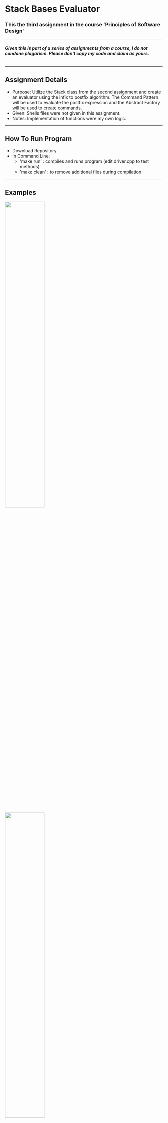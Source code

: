 # **Stack Bases Evaluator**
### This the third assignment in the course 'Principles of Software Design'
-----

###### **Given this is part of a series of assignments from a course, I do not condone plagarism. Please don't copy my code and claim as yours.**
-----

## **Assignment Details**
- Purpose: Utilize the Stack class from the second assignment and create an evaluator using the infix to postfix algorithm. The Command Pattern will be used to evaluate the postfix expression and the Abstract Factory will be used to create commands.
- Given: Shells files were not given in this assignment. 
- Notes: Implementation of functions were my own logic. 
-----

## **How To Run Program**
- Download Repository
- In Command Line:
  - 'make run' : compiles and runs program (edit driver.cpp to test methods)
  - 'make clean' : to remove additional files during compilation
-----

## **Examples**
<img src="https://github.com/Andi-Cast/Stack_Based_Evaluator/blob/main/BasicExample.png" height="auto" width="50%" >
<img src="https://github.com/Andi-Cast/Stack_Based_Evaluator/blob/main/OrderOfOperations.png" height="auto" width="50%" >
<img src="https://github.com/Andi-Cast/Stack_Based_Evaluator/blob/main/DivideByZeroAndQuit.png" height="auto" width="50%" >
-----

## **Addition Notes**
###### This was originally compiled using [MPC](https://github.com/DOCGroup/MPC). I made my own Makefile to make things easier.
-----
